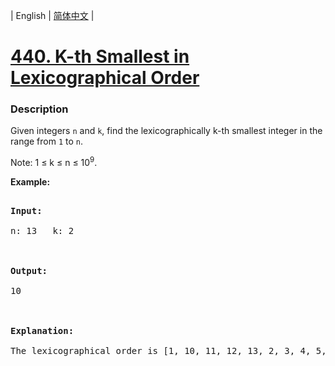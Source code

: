| English | [简体中文](README.md) |

# [440. K-th Smallest in Lexicographical Order](https://leetcode-cn.com/problems/k-th-smallest-in-lexicographical-order)
 ### Description
<p>Given integers <code>n</code> and <code>k</code>, find the lexicographically k-th smallest integer in the range from <code>1</code> to <code>n</code>.</p>

<p>Note: 1 &le; k &le; n &le; 10<sup>9</sup>.</p>

<p><b>Example:</b>
<pre>
<b>Input:</b>
n: 13   k: 2

<b>Output:</b>
10

<b>Explanation:</b>
The lexicographical order is [1, 10, 11, 12, 13, 2, 3, 4, 5, 6, 7, 8, 9], so the second smallest number is 10.
</pre>
</p>
